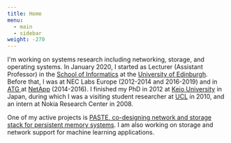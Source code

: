 ```yaml
---
title: Home
menu:
  - main
  - sidebar
weight: -270
---
```

<!--<span style="font-style: oblique">I will be joining School of Informatics at <a href="https://www.ed.ac.uk">University of Edinburgh</a> as Lecturer (Assistant Professor) in January 2020</span>-->

I'm working on systems research including networking, storage, and operating
systems.
In January 2020, I started as Lecturer (Assistant Professor) in the <a
href="https://www.ed.ac.uk/informatics">School of Informatics</a> at the <a
href="https://www.ed.ac.uk">University of Edinburgh</a>.
Before that, I was at NEC Labs Europe (2012-2014 and 2016-2019) and in <a
href="https://www.netapp.com/us/company/leadership/advanced-technology/index.aspx">ATG
</a> at <a href="https://www.netapp.com">NetApp</a> (2014-2016).
I finished my PhD in 2012 at <a class="txt" href="https://www.keio.ac.jp/index-en.html">Keio University</a> in Japan, during which I was
a visiting student researcher at <a href="https://www.ucl.ac.uk/computer-science/">UCL</a> in
2010, and an intern at Nokia Research Center in 2008.

One of my active projects is <a href="https://micchie.github.io/paste/">PASTE, co-designing network and storage
stack for persistent memory systems</a>. I am also working on storage and
network support for machine learning applications.
<!--
<a href="http://homepages.inf.ed.ac.uk/pbhatoti/">Pramod Bhatotia</a> and I, are
jointly looking for a PhD student.  We're interested to work at the intersection of networked systems, security, and storage systems. If you're interested, please ping us! (The PhD position is fully funded.)
-->
